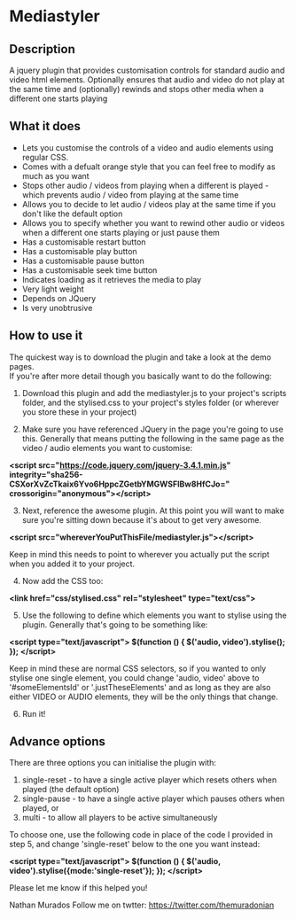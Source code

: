 # Mediastyler
## Description
A jquery plugin that provides customisation controls for standard audio and video html elements. Optionally ensures that audio and video do not play at the same time and (optionally) rewinds and stops other media when a different one starts playing

## What it does
* Lets you customise the controls of a video and audio elements using regular CSS.
* Comes with a defualt orange style that you can feel free to modify as much as you want
* Stops other audio / videos from playing when a different is played - which prevents audio / video from playing at the same time 
* Allows you to decide to let audio / videos play at the same time if you don't like the default option
* Allows you to specify whether you want to rewind other audio or videos when a different one starts playing or just pause them
* Has a customisable restart button
* Has a customisable play button
* Has a customisable pause button
* Has a customisable seek time button
* Indicates loading as it retrieves the media to play
* Very light weight
* Depends on JQuery
* Is very unobtrusive 

## How to use it
The quickest way is to download the plugin and take a look at the demo pages.
<br/>
If you're after more detail though you basically want to do the following:

1) Download this plugin and add the mediastyler.js to your project's scripts folder, and the stylised.css to your project's styles folder (or wherever you store these in your project)

2) Make sure you have referenced JQuery in the page you're going to use this. Generally that means putting the following in the same page as the video / audio elements you want to customise:

**&lt;script
  src="https://code.jquery.com/jquery-3.4.1.min.js"
  integrity="sha256-CSXorXvZcTkaix6Yvo6HppcZGetbYMGWSFlBw8HfCJo="
  crossorigin="anonymous"&gt;&lt;/script&gt;**

3) Next, reference the awesome plugin. At this point you will want to make sure you're sitting down because it's about to get very awesome.

  **&lt;script src="whereverYouPutThisFile/mediastyler.js"&gt;&lt;/script&gt;**
  
  Keep in mind this needs to point to wherever you actually put the script when you added it to your project.

4) Now add the CSS too:

  **&lt;link href="css/stylised.css" rel="stylesheet" type="text/css"&gt;**

5) Use the following to define which elements you want to stylise using the plugin. Generally that's going to be something like:

 **&lt;script type="text/javascript"&gt;
    $(function () {
      $('audio, video').stylise();
    });
 &lt;/script&gt;**

Keep in mind these are normal CSS selectors, so if you wanted to only stylise one single element, you could change 'audio, video' above to '#someElementsId' or '.justTheseElements' and as long as they are also either VIDEO or AUDIO elements, they will be the only things that change.

6) Run it! 


## Advance options
There are three options you can initialise the plugin with:

 1) single-reset - to have a single active player which resets others when played (the default option)
 2) single-pause - to have a single active player which pauses others when played, or
 3) multi - to allow all players to be active simultaneously
 
 To choose one, use the following code in place of the code I provided in step 5, and change 'single-reset' below to the one you want instead:
 
 **&lt;script type="text/javascript"&gt;
    $(function () {
      $('audio, video').stylise({mode:'single-reset'});
    });
 &lt;/script&gt;**
 
Please let me know if this helped you!

Nathan Murados 
Follow me on twtter: https://twitter.com/themuradonian
